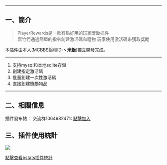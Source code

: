 ------------
## 一、簡介

> PlayerRewards是一款有點好用的玩家獎勵插件  
腐竹們通過簡單的指令創建激活碼和禮物
玩家使用激活碼來獲取獎勵

本插件由本人(MCBBS論壇ID:**ヽ米飯**)獨立開發完成。

------------
1. 支持mysql和本地sqlite存儲
2. 創建指定激活碼
3. 批量創建一次性激活碼
4. 直接創建獎勵物品
------------

## 二、相關信息
插件發布帖：
交流群1064982471: [點擊加入](https://jq.qq.com/?_wv=1027&k=5sxTf8u)

## 三、插件使用統計
![](https://bstats.org/signatures/bukkit/PlayerRewards.svg)

[點擊查看bstats插件統計](https://bstats.org/plugin/bukkit/PlayerRewards/13634)